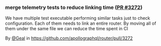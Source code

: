 ### merge telemetry tests to reduce linking time ([PR #3272](https://github.com/apollographql/router/pull/3272))

We have multiple test executable performing similar tasks just to check configuration. Each of them needs to link an entire router. By moving all of them under the same file we can reduce the time spent in CI

By [@Geal](https://github.com/Geal) in https://github.com/apollographql/router/pull/3272